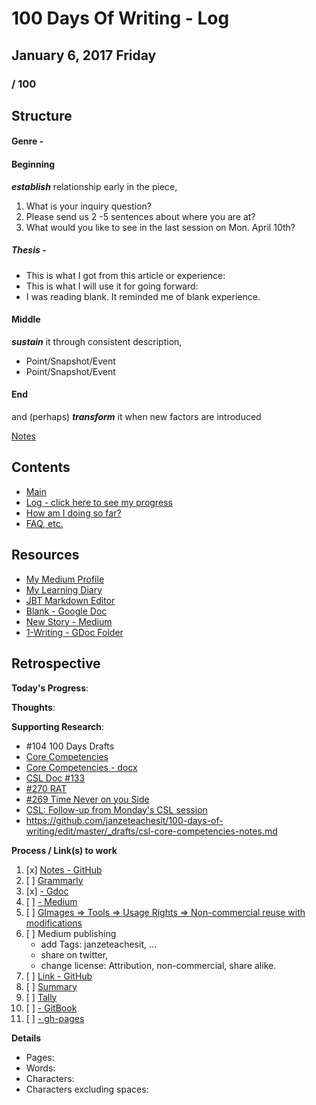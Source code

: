 # 100 Days Of Writing - Log

## January 6, 2017 Friday

### / 100

## Structure

#### Genre - 

#### Beginning 
__*establish*__ relationship early in the piece,

1. What is your inquiry question?
2.	Please send us 2 -5 sentences about where you are at? 
3.	What would you like to see in the last session on Mon. April 10th?

##### Thesis - 

- This is what I got from this article or experience:
- This is what I will use it for going forward:
- I was reading blank.  It reminded me of blank experience.


#### Middle
__*sustain*__ it through consistent description,

- Point/Snapshot/Event 
- Point/Snapshot/Event

#### End
and (perhaps) __*transform*__ it when new factors are introduced


[Notes](csl-core-competencies-notes.md)


## Contents
* [Main](readme.md)
* [Log - click here to see my progress](log.md)
* [How am I doing so far?](tally.md)
* [FAQ, etc.](https://github.com/janzeteachesit/100-days-of-writing/wiki) 

## Resources
- [My Medium Profile](https://medium.com/@janzeteachesit)
- [My Learning Diary](https://janzeteachesit.github.io/Learning-Diary/)
- [JBT Markdown Editor](http://jbt.github.io/markdown-editor/)
- [Blank  - Google Doc](https://drive.google.com/open?id=12HMHbp8NEsiuH6AIHkAd4ZdGApVBny8XSR5UNnhTOGE)
- [New Story - Medium](https://medium.com/new-story)
- [1-Writing - GDoc Folder](https://drive.google.com/drive/u/0/folders/0BxQaMnTJamWkfjU3VURSVS1lTHlJamh3Y0dTU3BpMmtQbVN2aEpmWEt2eXBoMVJnRk8xVXM)

## Retrospective
**Today's Progress**: 

**Thoughts**: 

**Supporting Research**:
- \#104 100 Days Drafts
- [Core Competencies](https://curriculum.gov.bc.ca/competencies)
- [Core Competencies - docx](https://vsbworld-my.sharepoint.com/personal/cjanze_vsb_bc_ca/_layouts/15/guestaccess.aspx?docid=0c9a0139ee4444df0804a8a7657c0ba07&authkey=AYdnj1-tyflNkYbDGujizNI)
- [CSL Doc #133](https://github.com/janzeteachesit/Learning-Diary/issues/133)
- [#270 RAT](https://github.com/janzeteachesit/Learning-Diary/issues/270)
- [#269 Time Never on you Side](https://github.com/janzeteachesit/Learning-Diary/issues/269)
- [CSL: Follow-up from Monday's CSL session](https://github.com/janzeteachesit/Learning-Diary/issues/286)
- https://github.com/janzeteachesit/100-days-of-writing/edit/master/_drafts/csl-core-competencies-notes.md

**Process / Link(s) to work**
1. [x] [Notes - GitHub](csl-core-competencies-notes.md)
2. [ ] [Grammarly](https://app.grammarly.com/)
3. [x] [ - Gdoc](https://docs.google.com/document/d/1hGR6pXyoxl4vIqrfL81tpL6H4woGroByHLCreZKtFJs/edit)
4. [ ] [ - Medium](https://medium.com/new-story)
5. [ ] [GImages => Tools => Usage Rights => Non-commercial reuse with modifications](https://www.google.ca/search?site=&tbm=isch&source=hp&biw=1050&bih=1535&q=writing&oq=writing&gs_l=img.3..35i39k1j0l9.3740.4602.0.5147.8.8.0.0.0.0.51.309.7.7.0....0...1.1.64.img..1.7.305.0.uKI6HM6QkmA#q=writing&tbs=sur:fm&tbm=isch)
6. [ ] Medium publishing
    - add Tags: janzeteachesit, …
    - share on twitter,
    - change license: Attribution, non-commercial, share alike.
7. [ ] [Link - GitHub](100.md)
8. [ ] [Summary](../SUMMARY.md)
9. [ ] [Tally](tally.md)
10. [ ] [ - GitBook]()
11. [ ] [ - gh-pages]()

**Details**

* Pages:
* Words:
* Characters:	
* Characters excluding spaces:
